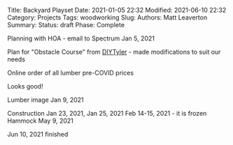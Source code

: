 Title: Backyard Playset
Date: 2021-01-05 22:32
Modified: 2021-06-10 22:32
Category: Projects
Tags: woodworking
Slug:
Authors: Matt Leaverton
Summary:
Status: draft
Phase: Complete

Planning with HOA - email to Spectrum Jan 5, 2021

Plan for "Obstacle Course" from [DIYTyler](https://www.diytyler.com/shop/obstacle-course/) - made modifications to suit our needs

Online order of all lumber pre-COVID prices

Looks good!

Lumber image Jan 9, 2021

Construction Jan 23, 2021, Jan 25, 2021
Feb 14-15, 2021 - it is frozen
Hammock May 9, 2021

Jun 10, 2021 finished